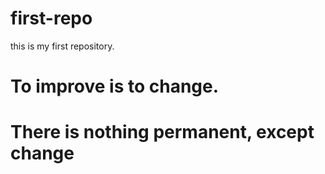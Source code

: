 # first-repo
this is my first repository. 
# To improve is to change. 
# There is nothing permanent, except change